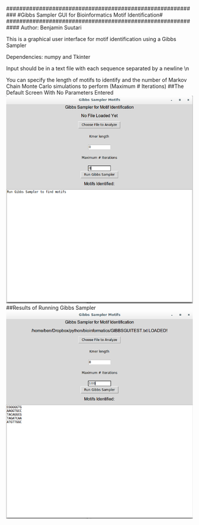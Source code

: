 ###########################################################
#Gibbs Sampler GUI for Bioinformatics Motif Identification#
############################################################
Author: Benjamin Suutari


This is a graphical user interface for motif identification using a Gibbs Sampler

Dependencies: numpy and Tkinter

Input should be in a text file with each sequence separated by a newline \n

You can specify the length of motifs to identify and the number of Markov Chain Monte Carlo simulations to perform (Maximum # Iterations)
##The Default Screen With No Parameters Entered
![alt text](screenshots/defaultscreen.png "This is the screen you will see on opening")
##Results of Running Gibbs Sampler
![alt text](screenshots/RunScreen.png "Example of screen after running Gibbs Sampler on a file with desired parameters")
